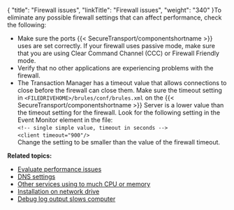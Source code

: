 {
    "title": "Firewall issues",
    "linkTitle": "Firewall issues",
    "weight": "340"
}To eliminate any possible firewall settings that can affect performance, check the following:

-   Make sure the ports {{< SecureTransport/componentshortname >}} uses are set correctly. If your firewall uses passive mode, make sure that you are using Clear Command Channel (CCC) or Firewall Friendly mode.
-   Verify that no other applications are experiencing problems with the firewall.
-   The Transaction Manager has a timeout value that allows connections to close before the firewall can close them. Make sure the timeout setting in `<FILEDRIVEHOME>/brules/conf/brules.xml` on the {{< SecureTransport/componentshortname >}} Server is a lower value than the timeout setting for the firewall. Look for the following setting in the Event Monitor element in the file:  
    `<!-- single simple value, timeout in seconds -->`  
    `<client timeout="900"/>`  
    Change the setting to be smaller than the value of the firewall timeout.

**Related topics:**

-   [Evaluate performance issues](../t_st_evaluate_performance_issues)
-   [DNS settings](../t_st_dns_settings)
-   [Other services using to much CPU or memory](../t_st_other_services_using_to_much_cpu_memory)
-   [Installation on network drive](../t_st_installation_on_network_drive)
-   [Debug log output slows computer](../t_st_debug_log_output_slows_computer)
